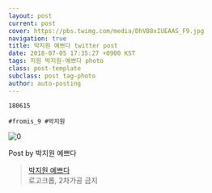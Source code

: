 ```yaml
---
layout: post
current: post
cover: https://pbs.twimg.com/media/DhVB8xIUEAAS_F9.jpg
navigation: true
title: 박지원 예쁘다 twitter post
date: 2018-07-05 17:35:27 +0900 KST
tags: 지원 박지원-예쁘다 photo
class: post-template
subclass: post tag-photo
author: auto-posting
---
```


```  
180615  
  
#fromis_9 #박지원  

```

![0](https://pbs.twimg.com/media/DhVB8xIUEAAS_F9.jpg)


Post by 박지원 예쁘다

> [박지원 예쁘다](https://twitter.com/jiwon_is_pretty)  
  로고크롭, 2차가공 금지